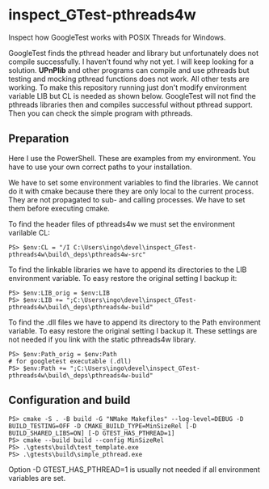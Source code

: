 # inspect_GTest-pthreads4w
Inspect how GoogleTest works with POSIX Threads for Windows.

GoogleTest finds the pthread header and library but unfortunately does not compile successfully. I haven't found why not yet. I will keep looking for a solution. **UPnPlib** and other programs can compile and use pthreads but testing and mocking pthread functions does not work. All other tests are working. To make this repository running just don't modify environment variable LIB but CL is needed as shown below. GoogleTest will not find the pthreads libraries then and compiles successful without pthread support. Then you can check the simple program with pthreads.

## Preparation
Here I use the PowerShell. These are examples from my environment. You have to use your own correct paths to your installation.

We have to set some environment variables to find the libraries. We cannot do it with cmake because there they are only local to the current process. They are not propagated to sub- and calling processes. We have to set them before executing cmake.

To find the header files of pthreads4w we must set the environment varilable CL:

    PS> $env:CL = "/I C:\Users\ingo\devel\inspect_GTest-pthreads4w\build\_deps\pthreads4w-src"

To find the linkable libraries we have to append its directories to the LIB environment variable. To easy restore the original setting I backup it:

    PS> $env:LIB_orig = $env:LIB
    PS> $env:LIB += ";C:\Users\ingo\devel\inspect_GTest-pthreads4w\build\_deps\pthreads4w-build"

To find the .dll files we have to append its directory to the Path environment variable. To easy restore the original setting I backup it. These settings are not needed if you link with the static pthreads4w library.

    PS> $env:Path_orig = $env:Path
    # for googletest executable (.dll)
    PS> $env:Path += ";C:\Users\ingo\devel\inspect_GTest-pthreads4w\build\_deps\pthreads4w-build"

## Configuration and build

    PS> cmake -S . -B build -G "NMake Makefiles" --log-level=DEBUG -D BUILD_TESTING=OFF -D CMAKE_BUILD_TYPE=MinSizeRel [-D BUILD_SHARED_LIBS=ON] [-D GTEST_HAS_PTHREAD=1]
    PS> cmake --build build --config MinSizeRel
    PS> .\gtests\build\test_template.exe
    PS> .\gtests\build\simple_pthread.exe

Option -D GTEST_HAS_PTHREAD=1 is usually not needed if all environment variables are set.
